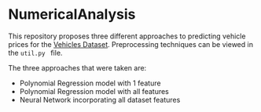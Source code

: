 # NumericalAnalysis

This repository proposes three different approaches to predicting vehicle prices for the
[Vehicles Dataset](https://www.kaggle.com/datasets/nehalbirla/vehicle-dataset-from-cardekho). Preprocessing techniques can be viewed in the `util.py ` file.

The three approaches that were taken are:
* Polynomial Regression model with 1 feature
* Polynomial Regression model with all features
* Neural Network incorporating all dataset features
